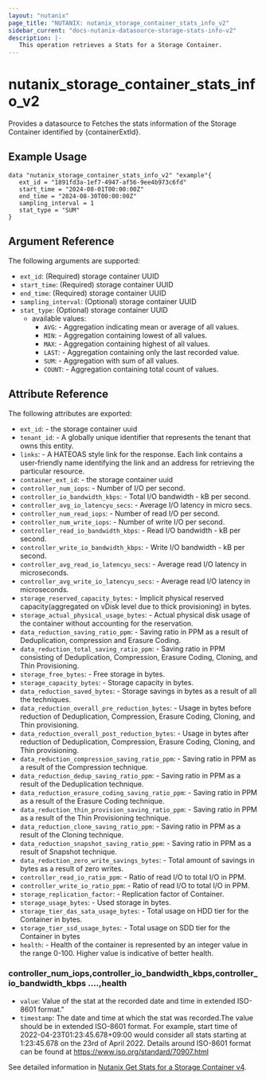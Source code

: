```yaml
---
layout: "nutanix"
page_title: "NUTANIX: nutanix_storage_container_stats_info_v2"
sidebar_current: "docs-nutanix-datasource-storage-stats-info-v2"
description: |-
   This operation retrieves a Stats for a Storage Container.
---
```


# nutanix_storage_container_stats_info_v2

Provides a datasource to Fetches the stats information of the Storage Container identified by {containerExtId}.


## Example Usage

```hcl
data "nutanix_storage_container_stats_info_v2" "example"{
   ext_id = "1891fd3a-1ef7-4947-af56-9ee4b973c6fd"
   start_time = "2024-08-01T00:00:00Z"
   end_time = "2024-08-30T00:00:00Z"
   sampling_interval = 1
   stat_type = "SUM"
}
```

## Argument Reference

The following arguments are supported:

* `ext_id`: (Required) storage container UUID
* `start_time`: (Required) storage container UUID
* `end_time`: (Required) storage container UUID
* `sampling_interval`: (Optional) storage container UUID
* `stat_type`: (Optional) storage container UUID
    * available values:
        * `AVG`: - Aggregation indicating mean or average of all values.
        * `MIN`: - Aggregation containing lowest of all values.
        * `MAX`: - 	Aggregation containing highest of all values.
        * `LAST`: - Aggregation containing only the last recorded value.
        * `SUM`: - Aggregation with sum of all values.
        * `COUNT`: - Aggregation containing total count of values.

## Attribute Reference

The following attributes are exported:

* `ext_id`: - the storage container uuid
* `tenant_id`: - A globally unique identifier that represents the tenant that owns this entity.
* `links`: - A HATEOAS style link for the response. Each link contains a user-friendly name identifying the link and an address for retrieving the particular resource.
* `container_ext_id`: - the storage container uuid
* `controller_num_iops`: - Number of I/O per second.
* `controller_io_bandwidth_kbps`: - Total I/O bandwidth - kB per second.
* `controller_avg_io_latencyu_secs`: - Average I/O latency in micro secs.
* `controller_num_read_iops`: - Number of read I/O per second.
* `controller_num_write_iops`: - Number of write I/O per second.
* `controller_read_io_bandwidth_kbps`: - Read I/O bandwidth - kB per second.
* `controller_write_io_bandwidth_kbps`: - Write I/O bandwidth - kB per second.
* `controller_avg_read_io_latencyu_secs`: - Average read I/O latency in microseconds.
* `controller_avg_write_io_latencyu_secs`: - Average read I/O latency in microseconds.
* `storage_reserved_capacity_bytes`: - Implicit physical reserved capacity(aggregated on vDisk level due to thick provisioning) in bytes.
* `storage_actual_physical_usage_bytes`: - Actual physical disk usage of the container without accounting for the reservation.
* `data_reduction_saving_ratio_ppm`: - Saving ratio in PPM as a result of Deduplication, compression and Erasure Coding.
* `data_reduction_total_saving_ratio_ppm`: - Saving ratio in PPM consisting of Deduplication, Compression, Erasure Coding, Cloning, and Thin Provisioning.
* `storage_free_bytes`: - Free storage in bytes.
* `storage_capacity_bytes`: - Storage capacity in bytes.
* `data_reduction_saved_bytes`: - Storage savings in bytes as a result of all the techniques.
* `data_reduction_overall_pre_reduction_bytes`: - Usage in bytes before reduction of Deduplication, Compression, Erasure Coding, Cloning, and Thin provisioning.
* `data_reduction_overall_post_reduction_bytes`: - Usage in bytes after reduction of Deduplication, Compression, Erasure Coding, Cloning, and Thin provisioning.
* `data_reduction_compression_saving_ratio_ppm`: - Saving ratio in PPM as a result of the Compression technique.
* `data_reduction_dedup_saving_ratio_ppm`: - Saving ratio in PPM as a result of the Deduplication technique.
* `data_reduction_erasure_coding_saving_ratio_ppm`: - Saving ratio in PPM as a result of the Erasure Coding technique.
* `data_reduction_thin_provision_saving_ratio_ppm`: - Saving ratio in PPM as a result of the Thin Provisioning technique.
* `data_reduction_clone_saving_ratio_ppm`: - Saving ratio in PPM as a result of the Cloning technique.
* `data_reduction_snapshot_saving_ratio_ppm`: - Saving ratio in PPM as a result of Snapshot technique.
* `data_reduction_zero_write_savings_bytes`: - Total amount of savings in bytes as a result of zero writes.
* `controller_read_io_ratio_ppm`: - Ratio of read I/O to total I/O in PPM.
* `controller_write_io_ratio_ppm`: - Ratio of read I/O to total I/O in PPM.
* `storage_replication_factor`: - Replication factor of Container.
* `storage_usage_bytes`: - Used storage in bytes.
* `storage_tier_das_sata_usage_bytes`: - Total usage on HDD tier for the Container in bytes.
* `storage_tier_ssd_usage_bytes`: - Total usage on SDD tier for the Container in bytes
* `health`: - Health of the container is represented by an integer value in the range 0-100. Higher value is indicative of better health.

### controller_num_iops,controller_io_bandwidth_kbps,controller_io_bandwidth_kbps ....,health

* `value`: Value of the stat at the recorded date and time in extended ISO-8601 format."
* `timestamp`: The date and time at which the stat was recorded.The value should be in extended ISO-8601 format. For example, start time of 2022-04-23T01:23:45.678+09:00 would consider all stats starting at 1:23:45.678 on the 23rd of April 2022. Details around ISO-8601 format can be found at https://www.iso.org/standard/70907.html



See detailed information in [Nutanix Get Stats for a Storage Container v4](https://developers.nutanix.com/api-reference?namespace=clustermgmt&version=v4.0#tag/StorageContainers/operation/getStorageContainerStats).
